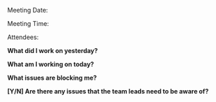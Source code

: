 Meeting Date:

Meeting Time:

Attendees:

**What did I work on yesterday?**

**What am I working on today?**

**What issues are blocking me?**

**[Y/N] Are there any issues that the team leads need to be aware of?**